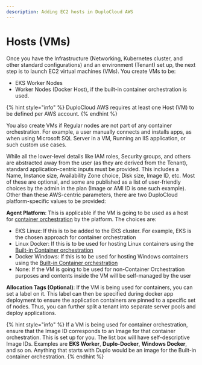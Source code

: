 ```yaml
---
description: Adding EC2 hosts in DuploCloud AWS
---
```


# Hosts (VMs)

Once you have the Infrastructure (Networking, Kubernetes cluster, and other standard configurations) and an environment (Tenant) set up, the next step is to launch EC2 virtual machines (VMs). You create VMs to be:

* EKS Worker Nodes
* Worker Nodes (Docker Host), if the built-in container orchestration is used.

{% hint style="info" %}
DuploCloud AWS requires at least one Host (VM) to be defined per AWS account.
{% endhint %}

You also create VMs if Regular nodes are not part of any container orchestration. For example, a user manually connects and installs apps, as when using Microsoft SQL Server in a VM, Running an IIS application, or such custom use cases.

While all the lower-level details like IAM roles, Security groups, and others are abstracted away from the user (as they are derived from the Tenant), standard application-centric inputs must be provided. This includes a Name, Instance size, Availability Zone choice, Disk size, Image ID, etc. Most of these are optional, and some are published as a list of user-friendly choices by the admin in the plan (Image or AMI ID is one such example). Other than these AWS-centric parameters, there are two DuploCloud platform-specific values to be provided:

**Agent Platform**: This is applicable if the VM is going to be used as a host for [container orchestration](../../../overview-2/container-deployments/) by the platform. The choices are:

* EKS Linux: If this is to be added to the EKS cluster. For example, EKS is the chosen approach for container orchestration
* Linux Docker: If this is to be used for hosting Linux containers using the [Built-in Container orchestration](../../../container-orchestrators/)      &#x20;
* Docker Windows: If this is to be used for hosting Windows containers using the [Built-in Container orchestration](../../../container-orchestrators/)
* None: If the VM is going to be used for non-Container Orchestration purposes and contents inside the VM will be self-managed by the user

**Allocation Tags (Optional)**: If the VM is being used for containers, you can set a label on it. This label can then be specified during docker app deployment to ensure the application containers are pinned to a specific set of nodes. Thus, you can further split a tenant into separate server pools and deploy applications.&#x20;

{% hint style="info" %}
If a VM is being used for container orchestration, ensure that the Image ID  corresponds to an Image for that container orchestration. This is set up for you. The list box will have self-descriptive Image IDs. Examples are **EKS Worker**, **Duplo-Docker**, **Windows Docker**, and so on. Anything that starts with Duplo would be an image for the Built-in container orchestration. &#x20;
{% endhint %}
